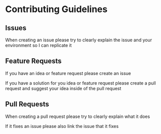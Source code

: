 # Contributing Guidelines

## Issues

When creating an issue please try to clearly explain the issue and your environment so I can replicate it  

## Feature Requests

If you have an idea or feature request please create an issue

If you have a solution for you idea or feature request please create a pull request and suggest your idea inside of the pull request

## Pull Requests

When creating a pull request please try to clearly explain what it does

If it fixes an issue please also link the issue that it fixes
